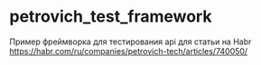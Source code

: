 # petrovich_test_framework
Пример фреймворка для тестирования api для статьи на Habr
https://habr.com/ru/companies/petrovich-tech/articles/740050/
